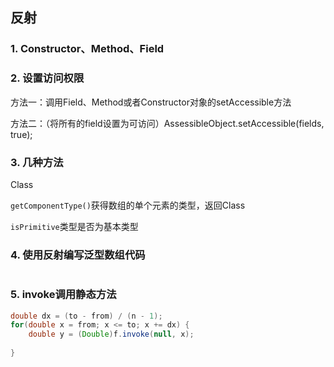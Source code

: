 ## 反射

### 1. Constructor、Method、Field

### 2. 设置访问权限

方法一：调用Field、Method或者Constructor对象的setAccessible方法

方法二：（将所有的field设置为可访问）AssessibleObject.setAccessible(fields, true);

### 3. 几种方法

Class

`getComponentType()`获得数组的单个元素的类型，返回Class

`isPrimitive`类型是否为基本类型

### 4. 使用反射编写泛型数组代码

```java

```





### 5. invoke调用静态方法

```java
double dx = (to - from) / (n - 1);
for(double x = from; x <= to; x += dx) {
    double y = (Double)f.invoke(null, x);
    
}
```

